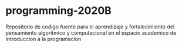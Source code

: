 # programming-2020B
Repositorio de codigo fuente para el aprendizaje y fortalecimiento del pensamiento algoritmico y computacional en el espacio academico de Introduccion a la programacion
